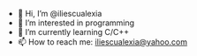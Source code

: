 - 👋 Hi, I’m @iliescualexia
- 👀 I’m interested in programming
- 🌱 I’m currently learning C/C++
- 📫 How to reach me: iliescualexia@yahoo.com

<!---
iliescualexia/iliescualexia is a ✨ special ✨ repository because its `README.md` (this file) appears on your GitHub profile.
You can click the Preview link to take a look at your changes.
--->
